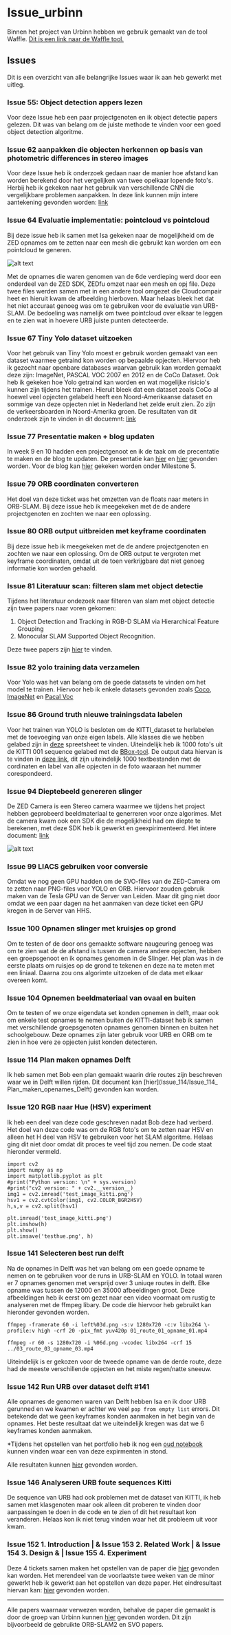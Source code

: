# Issue_urbinn
Binnen het project van Urbinn hebben we gebruik gemaakt van de tool Waffle. [Dit is een link naar de Waffle tool.](https://waffle.io/urbinn/urbinn)

## Issues
Dit is een overzicht van alle belangrijke Issues waar ik aan heb gewerkt met uitleg.

### Issue 55: Object detection appers lezen
Voor deze Issue heb een paar projectgenoten en ik object detectie papers gelezen. Dit was van belang om de juiste methode te vinden voor een goed object detection algoritme. 


### Issue 62 aanpakken die objecten herkennen op basis van photometric differences in stereo images
Voor deze Issue heb ik onderzoek gedaan naar de manier hoe afstand kan worden berekend door het vergelijken van twee opelkaar lopende foto's. Herbij heb ik gekeken naar het gebruik van verschillende CNN die vergelijkbare problemen aanpakken. In deze link kunnen mijn intere aantekening gevonden worden: [link](Issue_62/Issue_62-photometric_differences_in_stereo_images.pdf)


### Issue 64 Evaluatie implementatie: pointcloud vs pointcloud

Bij deze issue heb ik samen met Isa gekeken naar de mogelijkheid om de ZED opnames om te zetten naar een mesh die gebruikt kan worden om een pointcloud te generen. 

![alt text](Issue_64/3D_mesh_Slinger.png)

Met de opnames die waren genomen van de 6de verdieping werd door een onderdeel van de ZED SDK, ZEDfu omzet naar een mesh en opj file. Deze twee files werden samen met in een andere tool omgezet die Cloudcompair heet en hieruit kwam de afbeelding hierboven. Maar helaas bleek het dat het niet accuraat genoeg was om te gebruiken voor de evaluatie van URB-SLAM. De bedoeling was namelijk om twee pointcloud over elkaar te leggen en te zien wat in hoevere URB juiste punten detecteerde.  

### Issue 67 Tiny Yolo dataset uitzoeken
Voor het gebruik van Tiny Yolo moest er gebruik worden gemaakt van een dataset waarmee getraind kon worden op bepaalde opjecten. Hiervoor heb ik gezocht naar openbare databases waarvan gebruik kan worden gemaakt deze zijn: ImageNet, PASCAL VOC 2007 en 2012 en de CoCo Dataset. Ook heb ik gekeken hoe Yolo getraind kan worden en wat mogelijke risicio's kunnen zijn tijdens het trainen. Hieruit bleek dat een dataset zoals CoCo al hoewel veel opjecten gelabeld heeft een Noord-Amerikaanse dataset en sommige van deze opjecten niet in Nederland het zelde eruit zien. Zo zijn de verkeersboarden in Noord-Amerika groen.  De resultaten van dit onderzoek zijn te vinden in dit docuemnt: [link](Issue_67/Issue_67-Tiny_YOLO_datasets.pdf)

### Issue 77 Presentatie maken + blog updaten
In week 9 en 10 hadden een projectgenoot en ik de taak om de precentatie te maken en de blog te updaten. 
De presentatie kan [hier](/Presentatie/Week_9/Week_9-Presentatie.pdf) en [hier](/Presentatie/Week_10/Week_10-Presentatie.pdf) gevonden worden. Voor de blog kan [hier](https://kb74.github.io/urbinn/) gekeken worden onder Milestone 5.

### Issue 79 ORB coordinaten converteren
Het doel van deze ticket was het omzetten van de floats naar meters in ORB-SLAM. Bij deze issue heb ik meegekeken met de de andere projectgenoten en zochten we naar een oplossing. 

### Issue 80 ORB output uitbreiden met keyframe coordinaten	
Bij deze issue heb ik meegekeken met de de andere projectgenoten en zochten we naar een oplossing. Om de ORB output te vergroten met keyframe coordinaten, omdat uit de toen verkrijgbare dat niet genoeg informatie kon worden gehaald. 


### Issue 81 Literatuur scan: filteren slam met object detectie	
Tijdens het literatuur ondezoek naar filteren van slam met object detectie zijn twee papers naar voren gekomen: 
1.  Object Detection and Tracking in RGB-D SLAM via Hierarchical Feature Grouping
2. Monocular SLAM Supported Object Recognition.

Deze twee papers zijn [hier](https://drive.google.com/drive/folders/0B_afORSfPeRYdUJGdzVmd1R3aDg?usp=sharing) te vinden. 

### Issue 82 yolo training data verzamelen
Voor Yolo was het van belang om de goede datasets te vinden om het model te trainen. Hiervoor heb ik enkele datasets gevonden zoals [Coco](http://cocodataset.org/#home), [ImageNet](https://pjreddie.com/darknet/imagenet/) en [Pacal Voc](http://host.robots.ox.ac.uk/pascal/VOC/)

### Issue 86 Ground truth nieuwe trainingsdata labelen	
Voor het trainen van YOLO is besloten om de KITTI_dataset te herlabelen met de toevoeging van onze eigen labels. Alle klasses die we hebben gelabed zijn in [deze](https://docs.google.com/spreadsheets/d/1B9jabEJgo_CQKnJTPorHLHq5gcTB_onDxKndBN_Dj7I/edit?usp=sharing) spreetsheet te vinden. Uiteindelijk heb ik 1000 foto's uit de KITTI 001 sequence gelabed met de [BBox-tool](https://github.com/urbinn/BBox-Label-Tool/tree/updated_version_multi_class_no_examples). De output data hiervan is te vinden in [deze link](https://github.com/urbinn/BBox-Label-Tool/tree/images_1001_2000), dit zijn uiteindelijk 1000 textbestanden met de cordinaten en label van alle opjecten in de foto waaraan het nummer corespondeerd. 


### Issue 94 Dieptebeeld genereren slinger	
De ZED Camera is een Stereo camera waarmee we tijdens het project hebben geprobeerd beeldmateriaal te generreren voor onze algorimes. Met de camera kwam ook een SDK die de mogelijkheid had om diepte te berekenen, met deze SDK heb ik gewerkt en geexpirimenteerd. Het intere document: [link](Issue_94/Issue%2094.pdf)

![alt text](Issue_94/Issue_94.png)

### Issue 99 LIACS gebruiken voor conversie	
Omdat we nog geen GPU hadden om de SVO-files van de ZED-Camera om te zetten naar PNG-files voor YOLO en ORB. Hiervoor zouden gebruik maken van de Tesla GPU van de Server van Leiden. Maar dit ging niet door omdat we een paar dagen na het aanmaken van deze ticket een GPU kregen in de Server van HHS. 

### Issue 100 Opnamen slinger met kruisjes op grond	
Om te testen of de door ons gemaakte software naugeuring genoeg was om te zien wat de de afstand is tussen de camera andere opjecten, hebben een groepsgenoot en ik opnames genomen in de Slinger. Het plan was in de eerste plaats om ruisjes op de grond te tekenen en deze na te meten met een liniaal. Daarna zou ons algorimte uitzoeken of de data met elkaar overeen komt. 

### Issue 104 Opnemen beeldmateriaal van ovaal en buiten	
Om te testen of we onze eigendata set konden opnemen in delft, maar ook om enkele test opnames te nemen buiten de KITTI-dataset heb ik samen met verschillende groepsgenoten opnames genomen binnen en buiten het schoolgebouw. Deze opnames zijn later gebruik voor URB en ORB om te zien in hoe vere ze opjecten juist konden detecteren.


### Issue 114 Plan maken opnames Delft	
Ik heb samen met Bob een plan gemaakt waarin drie routes zijn beschreven waar we in Delft willen rijden. Dit document kan [hier](Issue_114/Issue_114_ Plan_maken_openames_Delft) gevonden kan worden. 


### Issue 120 RGB naar Hue (HSV) experiment	
Ik heb een deel van deze code geschreven nadat Bob deze had verberd. Het doel van deze code was om de RGB foto's om te zetten naar HSV en alleen het H deel van HSV te gebruiken voor het SLAM algoritme. Helaas ging dit niet door omdat dit proces te veel tijd zou nemen. De code staat hieronder vermeld. 

```import sys
import cv2
import numpy as np
import matplotlib.pyplot as plt
#print("Python version: \n" + sys.version)
#print("cv2 version: " + cv2.__version__)
img1 = cv2.imread('test_image_kitti.png')
hsv1 = cv2.cvtColor(img1, cv2.COLOR_BGR2HSV)
h,s,v = cv2.split(hsv1)

plt.imread('test_image_kitti.png')
plt.imshow(h)
plt.show()
plt.imsave('testhue.png', h)
```

### Issue 141 Selecteren best run delft
Na de opnames in Delft was het van belang om een goede opname te nemen on te gebruiken voor de runs in URB-SLAM en YOLO. In totaal waren er 7 opnames genomen met versprijd over 3 uniuqe routes in delft. Elke opname was tussen de 12000 en 35000 afbeeldingen groot. Deze afbeeldingen heb ik eerst om gezet naar een video voormaat om rustig te analyseren met de ffmpeg libary. De code die hiervoor heb gebruikt kan hieronder gevonden worden. 

```
ffmpeg -framerate 60 -i left%03d.png -s:v 1280x720 -c:v libx264 \-profile:v high -crf 20 -pix_fmt yuv420p 01_route_01_opname_01.mp4
```

```
ffmpeg -r 60 -s 1280x720 -i %06d.png -vcodec libx264 -crf 15 ../03_route_03_opname_03.mp4
```

Uiteindelijk is er gekozen voor de tweede opname van de derde route, deze had de meeste verschillende opjecten en het miste regen/natte sneeuw. 

### Issue 142 Run URB over dataset delft #141
Alle opnames de genomen waren van Delft hebben Isa en ik door URB gerunned en we kwamen er achter we veel ```pop from empty list``` errors. Dit betekende dat we geen keyframes konden aanmaken in het begin van de opnames. Het beste resultaat dat we uiteindelijk kregen was dat we 6 keyframes konden aanmaken. 

*Tijdens het opstellen van het portfolio heb ik nog een [oud notebook](urb/run_delft.ipynb) kunnen vinden waar een van deze expirmenten in stond.

Alle resultaten kunnen [hier](Issue_142/Issue_142) gevonden worden. 

### Issue 146 Analyseren URB foute sequences Kitti
De sequence van URB had ook problemen met de dataset van KITTI, ik heb samen met klasgenoten maar ook alleen dit proberen te vinden door aanpassingen te doen in de code en te zien of dit het resultaat kon veranderen. Helaas kon ik niet terug vinden waar het dit probleem uit voor kwam. 


### Issue 152 1. Introduction | & Issue 153 2. Related Work | & Issue 154 3. Design & |	Issue 155 4. Experiment 

Deze 4 tickets samen maken het opstellen van de paper die [hier](Portfolio-ADS/paper/landmark-filtering-techniques-for-semantic-mapping.pdf) gevonden kan worden. 
Het merendeel van de voorlaatste twee weken van de minor gewerkt heb ik gewerkt aan het opstellen van deze paper. 
Het eindresultaat hiervan kan: [hier](https://github.com/Viradj/Portfolio-ADS/blob/master/paper/landmark-filtering-techniques-for-semantic-mapping.pdf) gevonden worden.

--------------------
Alle papers waarnaar verwezen worden, behalve de paper die gemaakt is door de groep van Urbinn kunnen [hier](https://drive.google.com/open?id=0BwqKb57nYbXvdWdqSU1VazVLMGc) gevonden worden. Dit zijn bijvoorbeeld de gebruikte ORB-SLAM2 en SVO papers. 
